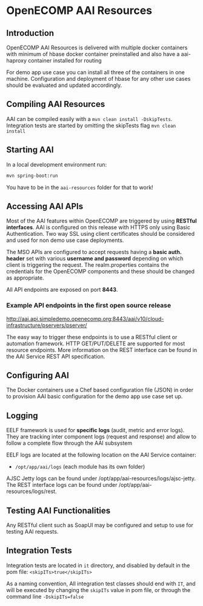 # OpenECOMP AAI Resources

## Introduction
OpenECOMP AAI Resources is delivered with multiple docker containers with minimum of hbase docker container preinstalled and also have a aai-haproxy container installed for routing

For demo app use case you can install all three of the containers in one machine. Configuration and deployment of hbase for any other use cases should be evaluated and updated accordingly.

## Compiling AAI Resources
AAI can be compiled easily with a `mvn clean install -DskipTests`. Integration tests are started by omitting the skipTests flag `mvn clean install`

## Starting AAI
In a local development environment run:
``` bash
mvn spring-boot:run
```
You have to be in the `aai-resources` folder for that to work!

## Accessing AAI APIs
Most of the AAI features within OpenECOMP are triggered by using **RESTful interfaces**. AAI  is configured on this release with HTTPS only using Basic Authentication. Two way SSL using client certificates should be considered and used for non demo use case deployments.

The MSO APIs are configured to accept requests having a **basic auth. header** set with various **username and password** depending on which client is triggering the request. The realm.properties contains the credentials for the OpenECOMP components and these should be changed as appropriate.

All API endpoints are exposed on port **8443**.

### Example API endpoints in the first open source release 
http://aai.api.simpledemo.openecomp.org:8443/aai/v10/cloud-infrastructure/pservers/pserver/<pserver-id>

The easy way to trigger these endpoints is to use a RESTful client or automation framework. HTTP GET/PUT/DELETE are supported for most resource endpoints. More information on the REST interface can be found in the AAI Service REST API specification.

## Configuring AAI
The Docker containers use a Chef based configuration file (JSON) in order to provision AAI basic configuration for the demo app use case set up. 
 
## Logging
EELF framework is used for **specific logs** (audit, metric and error logs). They are tracking inter component logs (request and response) and allow to follow a complete flow through the AAI subsystem
 
EELF logs are located at the following location on the AAI Service container:

- `/opt/app/aai/logs` (each module has its own folder)

AJSC Jetty logs can be found under /opt/app/aai-resources/logs/ajsc-jetty.
The REST interface logs can be found under /opt/app/aai-resources/logs/rest.

## Testing AAI Functionalities
Any RESTful client such as SoapUI may be configured and setup to use for testing AAI requests.

## Integration Tests
Integration tests are located in `it` directory, and disabled by default in the pom file:
`<skipITs>true</skipITs>`

As a naming convention, All integration test classes should end with `IT`, and will be executed by changing the `skipITs` value in pom file, or through the command line `-DskipITs=false`
